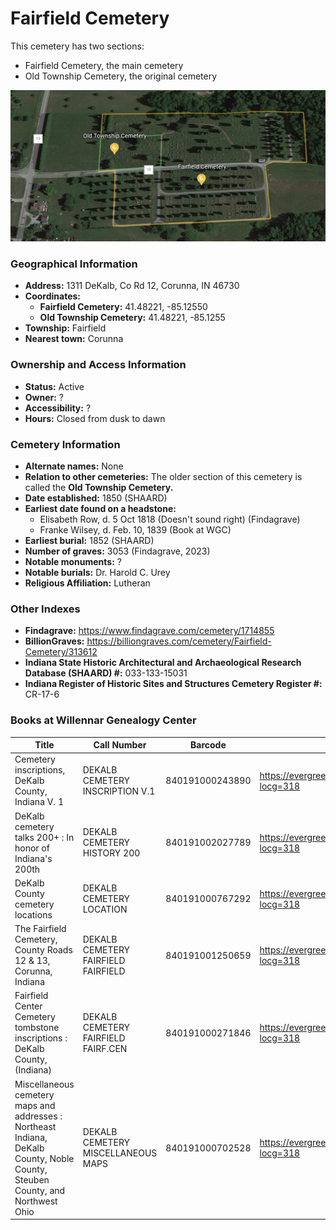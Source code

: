 # Fairfield Cemetery

This cemetery has two sections:
- Fairfield Cemetery, the main cemetery
- Old Township Cemetery, the original cemetery


![Fairfield Cemetery on Google Earth](https://github.com/FyoAtEPL/DeKalbCemeteries/blob/main/images/mapImages/FairfieldAllEarth.png "Fairfield Cemetery on Google Earth")

### Geographical Information
- **Address:** 1311 DeKalb, Co Rd 12, Corunna, IN 46730
- **Coordinates:**  
  - **Fairfield Cemetery:** 41.48221, -85.12550
  - **Old Township Cemetery:** 41.48221, -85.1255
- **Township:** Fairfield
- **Nearest town:** Corunna

### Ownership and Access Information
- **Status:** Active
- **Owner:** ?
- **Accessibility:** ?
- **Hours:** Closed from dusk to dawn

### Cemetery Information
- **Alternate names:** None
- **Relation to other cemeteries:** The older section of this cemetery is called the **Old Township Cemetery.**
- **Date established:** 1850 (SHAARD)
- **Earliest date found on a headstone:**
  - Elisabeth Row, d. 5 Oct 1818 (Doesn't sound right) (Findagrave)
  - Franke Wilsey, d. Feb. 10, 1839 (Book at WGC)
- **Earliest burial:** 1852 (SHAARD)
- **Number of graves:**  3053 (Findagrave, 2023)
- **Notable monuments:** ?
- **Notable burials:** Dr. Harold C. Urey
- **Religious Affiliation:** Lutheran

### Other Indexes
- **Findagrave:** https://www.findagrave.com/cemetery/1714855
- **BillionGraves:** https://billiongraves.com/cemetery/Fairfield-Cemetery/313612
- **Indiana State Historic Architectural and Archaeological Research Database (SHAARD) #:** 033-133-15031
- **Indiana Register of Historic Sites and Structures Cemetery Register #:** CR-17-6


### Books at Willennar Genealogy Center
| Title | Call Number | Barcode | Evergreen Record |
| ------------ | ------------ | ------------ | ------------ |
| Cemetery inscriptions, DeKalb County, Indiana V. 1 | DEKALB CEMETERY INSCRIPTION V.1 | 840191000243890 | https://evergreen.lib.in.us/eg/opac/record/20697937?locg=318 |
| DeKalb cemetery talks 200+ : In honor of Indiana's 200th | DEKALB CEMETERY HISTORY 200 | 840191002027789 | https://evergreen.lib.in.us/eg/opac/record/20859537?locg=318 |
| DeKalb County cemetery locations | DEKALB CEMETERY LOCATION | 840191000767292 | https://evergreen.lib.in.us/eg/opac/record/20670319?locg=318 |
| The Fairfield Cemetery, County Roads 12 & 13, Corunna, Indiana | DEKALB CEMETERY FAIRFIELD FAIRFIELD | 840191001250659 | https://evergreen.lib.in.us/eg/opac/record/20698238?locg=318 |
| Fairfield Center Cemetery tombstone inscriptions : DeKalb County, (Indiana) | DEKALB CEMETERY FAIRFIELD FAIRF.CEN | 840191000271846 | https://evergreen.lib.in.us/eg/opac/record/20670311?locg=318 |
| Miscellaneous cemetery maps and addresses : Northeast Indiana, DeKalb County, Noble County, Steuben County, and Northwest Ohio | DEKALB CEMETERY MISCELLANEOUS MAPS | 840191000702528 | https://evergreen.lib.in.us/eg/opac/record/20673421?locg=318 |
